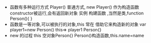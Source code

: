 - 函数有多种运行方式
    Player() 普通方式,
    new Player() 作为构造函数constructor被运行,会有返回新对象 实例
    构建函数 ,当然是类,function Person(){ }
- 函数是一等对象,可以被执行的对象,this 常在 借助它来构造新的对象
var player1=new Person() 
this=> player1 Person{}
- new 的过程
 this 空对象Person{}
 Person()构造函数,this.name=name 